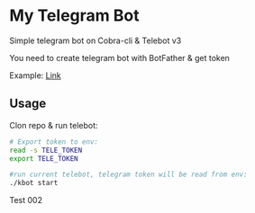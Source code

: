 # My Telegram Bot

Simple telegram bot on Cobra-cli & Telebot v3

You need to create telegram bot with BotFather & get token

Example: 
[Link](https://t.me/adler0001_bot)

## Usage
Clon repo & run telebot: 

```sh
# Export token to env:
read -s TELE_TOKEN 
export TELE_TOKEN

#run current telebot, telegram token will be read from env: 
./kbot start 
```
Test 002
